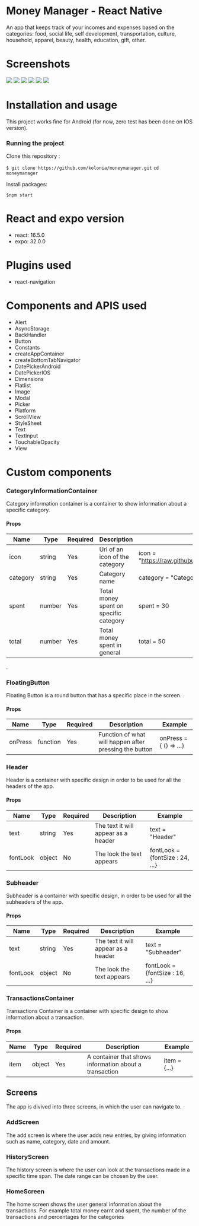 # Money Manager - React Native
An app that keeps track of your incomes and expenses based on the categories: food, social life, self development, transportation, culture, household, apparel, beauty, health, education, gift, other.

# Screenshots

![](https://github.com/kolonia/icons/blob/master/screenshots/57180256_2576649529076150_7396967297656553472_n.jpg)
![](https://github.com/kolonia/icons/blob/master/screenshots/56749059_411714619629759_6965306299676360704_n.jpg)
![](https://github.com/kolonia/icons/blob/master/screenshots/56881430_431550644283839_4369319300222156800_n.jpg)
![](https://github.com/kolonia/icons/blob/master/screenshots/56894554_587222708354560_1943551660118769664_n.jpg)
![](https://github.com/kolonia/icons/blob/master/screenshots/57000766_354440865185801_1666268970920968192_n.jpg)
![](https://github.com/kolonia/icons/blob/master/screenshots/56734862_2247082908877239_1913743337249046528_n.jpg)

# Installation and usage

This project works fine for Android (for now, zero test has been done on IOS version).

### Running the project 
Clone this repository :

`$ git clone https://github.com/kolonia/moneymanager.git`
`cd moneymanager`

Install packages:

`$npm start`

# React and expo version
- react: 16.5.0
- expo: 32.0.0

# Plugins used
- react-navigation


# Components and APIS used

- Alert
- AsyncStorage
- BackHandler
- Button
- Constants
- createAppContainer
- createBottomTabNavigator
- DatePickerAndroid
- DatePickerIOS
- Dimensions
- Flatlist
- Image
- Modal
- Picker
- Platform
- ScrollView
- StyleSheet
- Text
- TextInput
- TouchableOpacity
- View

# Custom components

### CategoryInformationContainer

Category information container is a container to show information about a specific category.

#### Props
Name | Type | Required | Description | Example
------------- | ------------- |------------- | -------------| -------------
icon | string | Yes | Uri of an icon of the category | icon = "https://raw.githubusercontent.com/kolonia/icons/master/icon.png"
category | string | Yes | Category name | category = "Category"
spent | number | Yes | Total money spent on specific category | spent = 30
total | number | Yes | Total money spent in general | total = 50

.
### FloatingButton
Floating Button is a round button that has a specific place in the screen.
#### Props

Name | Type | Required | Description | Example
------------- | ------------- |------------- | -------------| -------------
onPress | function | Yes | Function of what will happen after pressing the button | onPress = { () => ...}


### Header
Header is a container with specific design in order to be used for all the headers of the app.
#### Props

Name | Type | Required | Description | Example
------------- | ------------- |------------- | -------------| -------------
text | string | Yes | The text it will appear as a header | text = "Header"
fontLook | object | No | The look the text appears | fontLook = {fontSize : 24, ...}

### Subheader
Subheader is a container with specific design, in order to be used for all the subheaders of the app.

#### Props

Name | Type | Required | Description | Example
------------- | ------------- |------------- | -------------| -------------
text | string | Yes | The text it will appear as a header | text = "Subheader"
fontLook | object | No | The look the text appears | fontLook = {fontSize : 16, ...}

### TransactionsContainer
Transactions Container is a container with specific design to show information about a transaction.
#### Props

Name | Type | Required | Description | Example
------------- | ------------- |------------- | -------------| -------------
item | object | Yes | A container that shows information about a transaction | item = {...}

## Screens
The app is divived into three screens, in which the user can navigate to.

### AddScreen

The add screen is where the user adds new entries, by giving information such as name, category, date and amount.

### HistoryScreen

The history screen is where the user can look at the transactions made in a specific time span. The date range can be chosen by the user.

### HomeScreen

The home screen shows the user general information about the transactions. For example total money earnt and spent, the number of the transactions and percentages for the categories

